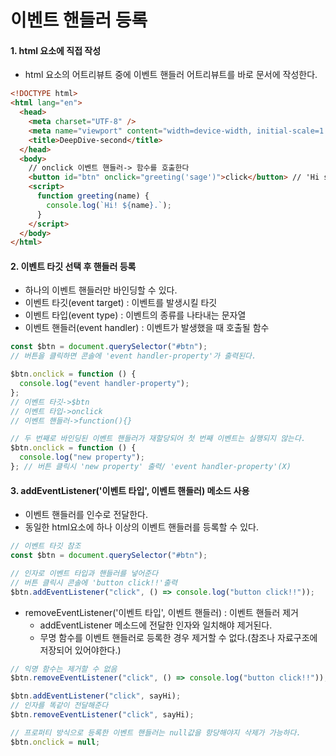 # 이벤트 핸들러 등록

#### 1. html 요소에 직접 작성

- html 요소의 어트리뷰트 중에 이벤트 핸들러 어트리뷰트를 바로 문서에 작성한다.

```html
<!DOCTYPE html>
<html lang="en">
  <head>
    <meta charset="UTF-8" />
    <meta name="viewport" content="width=device-width, initial-scale=1.0" />
    <title>DeepDive-second</title>
  </head>
  <body>
    // onclick 이벤트 핸들러-> 함수를 호출한다
    <button id="btn" onclick="greeting('sage')">click</button> // 'Hi sage.'
    <script>
      function greeting(name) {
        console.log(`Hi! ${name}.`);
      }
    </script>
  </body>
</html>
```

#### 2. 이벤트 타깃 선택 후 핸들러 등록

- 하나의 이벤트 핸들러만 바인딩할 수 있다.
- 이벤트 타깃(event target) : 이벤트를 발생시킬 타깃
- 이벤트 타입(event type) : 이벤트의 종류를 나타내는 문자열
- 이벤트 핸들러(event handler) : 이벤트가 발생했을 때 호출될 함수

```javascript
const $btn = document.querySelector("#btn");
// 버튼을 클릭하면 콘솔에 'event handler-property'가 출력된다.

$btn.onclick = function () {
  console.log("event handler-property");
};
// 이벤트 타깃->$btn
// 이벤트 타입->onclick
// 이벤트 핸들러->function(){}
```

```javascript
// 두 번째로 바인딩된 이벤트 핸들러가 재할당되어 첫 번째 이벤트는 실행되지 않는다.
$btn.onclick = function () {
  console.log("new property");
}; // 버튼 클릭시 'new property' 출력/ 'event handler-property'(X)
```

#### 3. addEventListener('이벤트 타입', 이벤트 핸들러) 메소드 사용

- 이벤트 핸들러를 인수로 전달한다.
- 동일한 html요소에 하나 이상의 이벤트 핸들러를 등록할 수 있다.

```javascript
// 이벤트 타깃 참조
const $btn = document.querySelector("#btn");

// 인자로 이벤트 타입과 핸들러를 넣어준다
// 버튼 클릭시 콘솔에 'button click!!'출력
$btn.addEventListener("click", () => console.log("button click!!"));
```

- removeEventListener('이벤트 타입', 이벤트 핸들러) : 이벤트 핸들러 제거
  - addEventListener 메소드에 전달한 인자와 일치해야 제거된다.
  - 무명 함수를 이벤트 핸들러로 등록한 경우 제거할 수 없다.(참조나 자료구조에 저장되어 있어야한다.)

```javascript
// 익명 함수는 제거할 수 없음
$btn.removeEventListener("click", () => console.log("button click!!"));

$btn.addEventListener("click", sayHi);
// 인자를 똑같이 전달해준다
$btn.removeEventListener("click", sayHi);

// 프로퍼티 방식으로 등록한 이벤트 핸들러는 null값을 항당해야지 삭제가 가능하다.
$btn.onclick = null;
```
